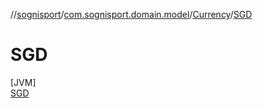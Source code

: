 //[sognisport](../../../../index.md)/[com.sognisport.domain.model](../../index.md)/[Currency](../index.md)/[SGD](index.md)

# SGD

[JVM]\
[SGD](index.md)
